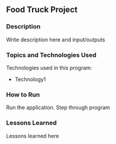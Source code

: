 ## Food Truck Project

### Description

Write description here and input/outputs


### Topics and Technologies Used

Technologies used in this program:
* Technology1

### How to Run

Run the application. Step through program

### Lessons Learned

Lessons learned here
